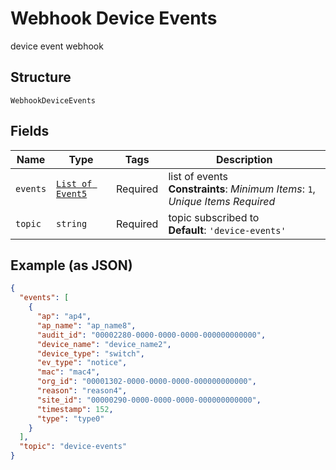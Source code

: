 
# Webhook Device Events

device event  webhook

## Structure

`WebhookDeviceEvents`

## Fields

| Name | Type | Tags | Description |
|  --- | --- | --- | --- |
| `events` | [`List of Event5`](../../doc/models/event-5.md) | Required | list of events<br>**Constraints**: *Minimum Items*: `1`, *Unique Items Required* |
| `topic` | `string` | Required | topic subscribed to<br>**Default**: `'device-events'` |

## Example (as JSON)

```json
{
  "events": [
    {
      "ap": "ap4",
      "ap_name": "ap_name8",
      "audit_id": "00002280-0000-0000-0000-000000000000",
      "device_name": "device_name2",
      "device_type": "switch",
      "ev_type": "notice",
      "mac": "mac4",
      "org_id": "00001302-0000-0000-0000-000000000000",
      "reason": "reason4",
      "site_id": "00000290-0000-0000-0000-000000000000",
      "timestamp": 152,
      "type": "type0"
    }
  ],
  "topic": "device-events"
}
```

